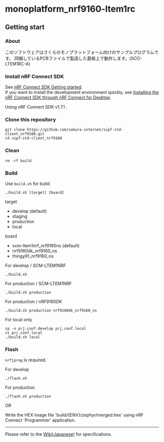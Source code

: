 # monoplatform_nrf9160-ltem1rc

## Getting start

### About
このソフトウェアはさくらのモノプラットフォーム向けのサンプルプログラムです。
同梱しているPCBファイルで製造した基板上で動作します。(SCO-LTEM1RC-A)


### Install nRF Connect SDK

See [nRF Connect SDK Getting started](https://developer.nordicsemi.com/nRF_Connect_SDK/doc/latest/nrf/getting_started.html).  
If you want to install the development environment quickly, see [Installing the nRF Connect SDK through nRF Connect for Desktop](https://developer.nordicsemi.com/nRF_Connect_SDK/doc/latest/nrf/gs_assistant.html#gs-assistant).

Using nRF Connect SDK v1.7.1 .

### Clone this repository

```
git clone https://github.com/sakura-internet/sipf-std-client_nrf9160.git
cd sipf-std-client_nrf9160
```

### Clean

```
rm -rf build
```

### Build

Use `build.sh` for build.

```
./build.sh [target] [board]
```

target

- develop (default)
- staging
- production
- local

board

- scm-ltem1nrf_nrf9160ns (default)
- nrf9160dk_nrf9160_ns
- thingy91_nrf9160_ns

For develop / SCM-LTEM1NRF
```
./build.sh
```

For production / SCM-LTEM1NRF
```
./build.sh production
```

For production / nRF9160DK
```
./build.sh production nrf9160dk_nrf9160_ns
```

For local only
```
cp -n prj.conf.develop prj.conf.local
vi prj.conf.local
./build.sh local
```

### Flash

`nrfjprog` is required.

For develop
```
./flash.sh
```

For production
```
./flash.sh production
```

OR

Write the HEX image file 'build/{ENV}/zephyr/merged.hex' using nRF Connect `Programmer' application.

---
Please refer to the [Wiki(Japanese)](https://github.com/sakura-internet/sipf-std-client_nrf9160/wiki) for specifications.
